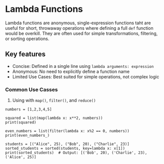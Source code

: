 # Lambda Functions

Lambda functions are anonymous, single-expression functions taht are useful for short, throwaway operations where defining a full `def` function would be overkill. They are often used for simple transformations, filtering, or sorting operations.

## Key features

- Concise: Defined in a single line using `lambda arguments: expression`
- Anonymous: No need to explicitly define a function name
- Limited Use Cases: Best suited for simple operations, not complex logic

### Common Use Casses

1. Using with `map()`, `filter()`, and `reduce()`

```
numbers = [1,2,3,4,5]

squared = list(map(lambda x: x**2, numbers))
print(squared)

even_numbers = list(filter(lambda x: x%2 == 0, numbers))
print(even_numbers_)

students = [("Alice", 25), ("Bob", 20), ("Charlie", 23)]
sorted_students = sorted(students, key=lambda x: x[1])
print(sorted_students)  # Output: [('Bob', 20), ('Charlie', 23), ('Alice', 25)]

```
